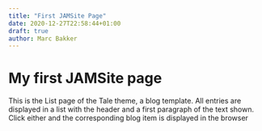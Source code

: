 ```yaml
---
title: "First JAMSite Page"
date: 2020-12-27T22:58:44+01:00
draft: true
author: Marc Bakker
---
```


# My first JAMSite page

This is the List page of the Tale theme, a blog template. All entries are displayed in a list with the header and a first paragraph of the text shown. Click either and the corresponding blog item is displayed in the browser
